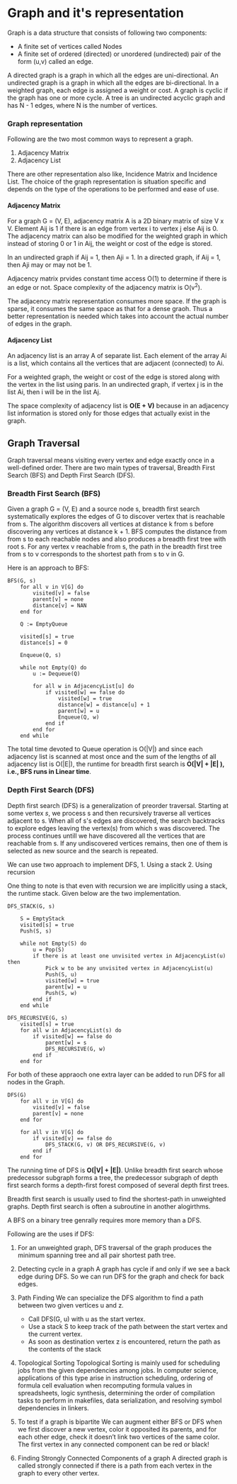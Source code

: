 # Graph and it's representation

Graph is a data structure that consists of following two components:
- A finite set of vertices called Nodes
- A finite set of ordered (directed) or unordered (undirected) pair of the form (u,v) called an edge. 

A directed graph is a graph in which all the edges are uni-directional. An undirected graph is a graph in which all the 
edges are bi-directional. In a weighted graph, each edge is assigned a weight or cost. A graph is cyclic if the graph 
has one or more cycle. A tree is an undirected acyclic graph and has N - 1 edges, where N is the number of vertices.

### Graph representation
Following are the two most common ways to represent a graph.

1. Adjacency Matrix
2. Adjacency List

There are other representation also like, Incidence Matrix and Incidence List. The choice of the graph representation is 
situation specific and depends on the type of the operations to be performed and ease of use.

#### Adjacency Matrix
For a graph G = (V, E), adjacency matrix A is a 2D binary matrix of size V x V. Element Aij is 1 if there is an edge
from vertex i to vertex j else Aij is 0. The adjacency matrix can also be modified for the weighted graph in which 
instead of storing 0 or 1 in Aij, the weight or cost of the edge is stored.

In an undirected graph if Aij = 1, then Aji = 1. In a directed graph, if Aij = 1, then Aji may or may not be 1.

Adjacency matrix prvides constant time access O(1) to determine if there is an edge or not. Space complexity of the 
adjacency matrix is O(v<sup>2</sup>). 

The adjacency matrix representation consumes more space. If the graph is sparse, it consumes the same space as that for 
a dense graoh. Thus a better representation is needed which takes into account the actual number of edges in the graph.

#### Adjacency List
An adjacency list is an array A of separate list. Each element of the array Ai is a list, which contains all the
vertices that are adjacent (connected) to Ai.

For a weighted graph, the weight or cost of the edge is stored along with the vertex in the list using paris. In an 
undirected graph, if vertex j is in the list Ai, then i will be in the list Aj.

The space complexity of adjacency list is **O(E + V)** because in an adjacency list information is stored only for those
edges that actually exist in the graph.


## Graph Traversal
Graph traversal means visiting every vertex and edge exactly once in a well-defined order. There are two main types of 
traversal, Breadth First Search (BFS) and Depth First Search (DFS).

### Breadth First Search (BFS)
Given a graph G = (V, E) and a source node s, breadth first search systematically explores the edges of G to discover 
vertex that is reachable from s. The algorithm discovers all vertices at distance k from s before discovering any 
vertices at distance k + 1. BFS computes the distance from from s to each reachable nodes and also produces a breadth
first tree with root s. For any vertex v reachable from s, the path in the breadth first tree from s to v corresponds 
to the shortest path from s to v in G.

Here is an approach to BFS:
```
BFS(G, s)
	for all v in V[G] do
		visited[v] = false
		parent[v] = none
		distance[v] = NAN
	end for

	Q := EmptyQueue

	visited[s] = true
	distance[s] = 0

	Enqueue(Q, s)

	while not Empty(Q) do
		u := Dequeue(Q)

		for all w in AdjacencyList[u] do
			if visited[w] == false do
				visited[w] = true
				distance[w] = distance[u] + 1
				parent[w] = u
				Enqueue(Q, w)
			end if
		end for
	end while

```
The total time devoted to Queue operation is O(|V|) and since each adjacency list is scanned at most once and the sum 
of the lengths of all adjacency list is O(|E|), the runtime for breadth first search is **O(|V| + |E| ), i.e., BFS 
runs in Linear time**.

### Depth First Search (DFS)
Depth first search (DFS) is a generalization of preorder traversal. Starting at some vertex *s*, we process s and then 
recursively traverse all vertices adjacent to s. When all of s's edges are discovered, the search backtracks to explore
edges leaving the vertex(s) from which s was discovered. The process continues untill we have discovered all the 
vertices that are reachable from s. If any undiscovered vertices remains, then one of them is selected as new source 
and the search is repeated. 

We can use two approach to implement DFS, 1. Using a stack 2. Using recursion 

One thing to note is that even with recursion we are implicitly using a stack, the runtime stack. Given below are the 
two implementation.

```
DFS_STACK(G, s)

	S = EmptyStack
	visited[s] = true
	Push(S, s)

	while not Empty(S) do
		u = Pop(S)
		if there is at least one unvisited vertex in AdjacencyList(u) then
			Pick w to be any unvisited vertex in AdjacencyList(u)
			Push(S, u)
			visited[w] = true
			parent[w] = u
			Push(S, w)
		end if
	end while

```

```
DFS_RECURSIVE(G, s)
	visited[s] = true
	for all w in AdjacencyList(s) do
		if visited[w] == false do
			parent[w] = s
			DFS_RECURSIVE(G, w)
		end if
	end for
```
For both of these appraoch one extra layer can be added to run DFS for all nodes in the Graph.

```
DFS(G)
	for all v in V[G] do
		visited[v] = false
		parent[v] = none
	end for

	for all v in V[G] do
		if visited[v] == false do
			DFS_STACK(G, v) OR DFS_RECURSIVE(G, v)
		end if
	end for
```

The running time of DFS is **O(|V| + |E|)**. Unlike breadth first search whose predecessor subgraph forms a tree, the 
predecessor subgraph of depth first search forms a depth-first forest composed of several depth first trees.

Breadth first search is usually used to find the shortest-path in unweighted graphs. Depth first search is often a 
subroutine in another alogirthms.

A BFS on a binary tree genrally requires more memory than a DFS.

Following are the uses if DFS:
1. For an unweighted graph, DFS traversal of the graph produces the minimum spanning tree and all pair shortest path tree.

2. Detecting cycle in a graph 
A graph has cycle if and only if we see a back edge during DFS. So we can run DFS for the graph and check for back edges. 

3. Path Finding
We can specialize the DFS algorithm to find a path between two given vertices u and z.
	- Call DFS(G, u) with u as the start vertex.
	- Use a stack S to keep track of the path between the start vertex and the current vertex.
	- As soon as destination vertex z is encountered, return the path as the contents of the stack 

4. Topological Sorting
Topological Sorting is mainly used for scheduling jobs from the given dependencies among jobs. In computer science, 
applications of this type arise in instruction scheduling, ordering of formula cell evaluation when recomputing formula 
values in spreadsheets, logic synthesis, determining the order of compilation tasks to perform in makefiles, data 
serialization, and resolving symbol dependencies in linkers. 

5. To test if a graph is bipartite
We can augment either BFS or DFS when we first discover a new vertex, color it opposited its parents, and for each other 
edge, check it doesn’t link two vertices of the same color. The first vertex in any connected component can be red or black! 

6. Finding Strongly Connected Components of a graph 
A directed graph is called strongly connected if there is a path from each vertex in the graph to every other vertex. 

